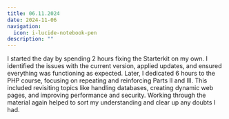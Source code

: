 ```yaml
---
title: 06.11.2024
date: 2024-11-06
navigation:
  icon: i-lucide-notebook-pen
description: ""
---
```


I started the day by spending 2 hours fixing the Starterkit on my own. I identified the issues with the current version, applied updates, and ensured everything was functioning as expected. Later, I dedicated 6 hours to the PHP course, focusing on repeating and reinforcing Parts II and III. This included revisiting topics like handling databases, creating dynamic web pages, and improving performance and security. Working through the material again helped to sort my understanding and clear up any doubts I had.

